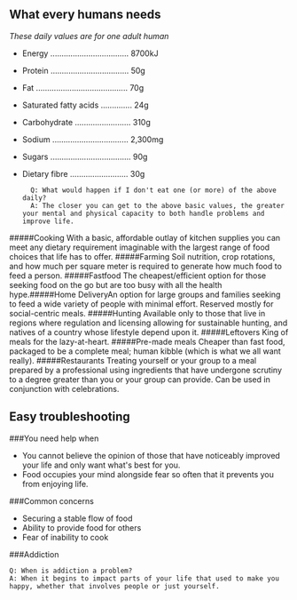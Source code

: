 ## What every humans needs
*These daily values are for one adult human*
* Energy ................................... 8700kJ
* Protein ................................... 50g
* Fat ......................................... 70g
* Saturated fatty acids .............. 24g
* Carbohydrate ......................... 310g
* Sodium .................................. 2,300mg
* Sugars .................................... 90g
* Dietary fibre .......................... 30g




        Q: What would happen if I don't eat one (or more) of the above daily?
        A: The closer you can get to the above basic values, the greater your mental and physical capacity to both handle problems and improve life.
        
#####Cooking
With a basic, affordable outlay of kitchen supplies you can meet any dietary requirement imaginable with the largest range of food choices that life has to offer.
#####Farming
Soil nutrition, crop rotations, and how much per square meter is required to generate how much food to feed a person.
#####Fastfood
The cheapest/efficient option for those seeking food on the go but are too busy with all the health hype.#####Home DeliveryAn option for large groups and families seeking to feed a wide variety of people with minimal effort. Reserved mostly for social-centric meals.
#####Hunting
Available only to those that live in regions where regulation and licensing allowing for sustainable hunting, and natives of a country whose lifestyle depend upon it.
#####Leftovers
King of meals for the lazy-at-heart.
#####Pre-made meals
Cheaper than fast food, packaged to be a complete meal; human kibble (which is what we all want really).
#####Restaurants
Treating yourself or your group to a meal prepared by a professional using ingredients that have undergone scrutiny to a degree greater than you or your group can provide. Can be used in conjunction with celebrations.
## Easy troubleshooting
###You need help when
* You cannot believe the opinion of those that have noticeably improved your life and only want what's best for you.
* Food occupies your mind alongside fear so often that it prevents you from enjoying life.

###Common concerns

* Securing a stable flow of food
* Ability to provide food for others
* Fear of inability to cook

###Addiction

    Q: When is addiction a problem?
    A: When it begins to impact parts of your life that used to make you happy, whether that involves people or just yourself.
